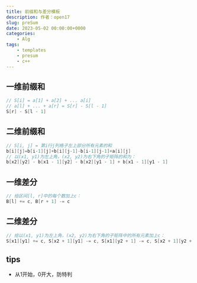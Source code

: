 ```yaml
---
title: 前缀和与差分模板
description: 作者：open17
slug: preSum
date: 2023-05-02 00:00:00+0000
categories:
    - Alg
tags:
    - templates
    - presum
    - c++
---
```

## 一维前缀和
```cpp
// S[i] = a[1] + a[2] + ... a[i]
// a[l] + ... + a[r] = S[r] - S[l - 1]
S[r] - S[l - 1]
```
## 二维前缀和
```cpp
// S[i, j] = 第i行j列格子左上部分所有元素的和
b[i][j]=b[i-1][j]+b[i][j-1]-b[i-1][j-1]+a[i][j]
// 以(x1, y1)为左上角，(x2, y2)为右下角的子矩阵的和为：
b[x2][y2] - b[x1 - 1][y2] - b[x2][y1 - 1] + b[x1 - 1][y1 - 1]
```
## 一维差分
```cpp
// 给区间[l, r]中的每个数加上c：
B[l] += c, B[r + 1] -= c
```
## 二维差分
```cpp
// 给以(x1, y1)为左上角，(x2, y2)为右下角的子矩阵中的所有元素加上c：
S[x1][y1] += c, S[x2 + 1][y1] -= c, S[x1][y2 + 1] -= c, S[x2 + 1][y2 + 1] += c
```
## tips
- 从1开始，0开大，防特判
